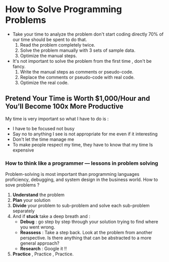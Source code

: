 # How to Solve Programming Problems

- Take your time to analyze the problem don't start coding directly 70% of our time should be spent to do that.
  1. Read the problem completely twice.
  2. Solve the problem manually with 3 sets of sample data.
  3. Optimize the manual steps.
- It's not important to solve the problem from the first time , don't be fancy.
  1. Write the manual steps as comments or pseudo-code.
  2. Replace the comments or pseudo-code with real code.
  3. Optimize the real code.

## Pretend Your Time is Worth $1,000/Hour and You’ll Become 100x More Productive

My time is very important so what I have to do is :

- I have to be focused not busy
- Say no to anything I see is not appropriate for me even if it interesting
- Don't let the time manage me
- To make people respect my time, they have to know that my time Is expensive

### How to think like a programmer — lessons in problem solving

Problem-solving is most important than programming languages proficiency, debugging, and system design in the business world.
How to sove problems ?

1. **Understand** the problem
2. **Plan** your solution
3. **Divide** your problem to sub-problem and solve each sub-problem separately
4. And if **stuck** take a deep breath and :
   - **Debug** : go step by step through your solution trying to find where you went wrong.
   - **Reassess** : Take a step back. Look at the problem from another perspective. Is there anything that can be abstracted to a more general approach?
   - **Research** : Google it !!
5. **Practice** , Practice , Practice.

